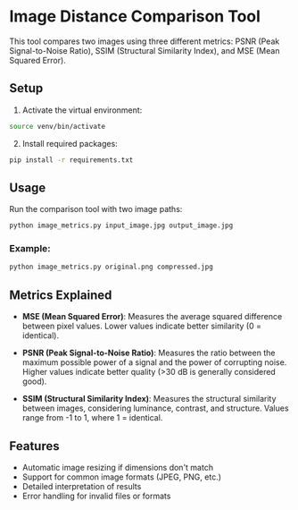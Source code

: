 # Image Distance Comparison Tool

This tool compares two images using three different metrics: PSNR (Peak Signal-to-Noise Ratio), SSIM (Structural Similarity Index), and MSE (Mean Squared Error).

## Setup

1. Activate the virtual environment:
```bash
source venv/bin/activate
```

2. Install required packages:
```bash
pip install -r requirements.txt
```

## Usage

Run the comparison tool with two image paths:

```bash
python image_metrics.py input_image.jpg output_image.jpg
```

### Example:
```bash
python image_metrics.py original.png compressed.jpg
```

## Metrics Explained

- **MSE (Mean Squared Error)**: Measures the average squared difference between pixel values. Lower values indicate better similarity (0 = identical).

- **PSNR (Peak Signal-to-Noise Ratio)**: Measures the ratio between the maximum possible power of a signal and the power of corrupting noise. Higher values indicate better quality (>30 dB is generally considered good).

- **SSIM (Structural Similarity Index)**: Measures the structural similarity between images, considering luminance, contrast, and structure. Values range from -1 to 1, where 1 = identical.

## Features

- Automatic image resizing if dimensions don't match
- Support for common image formats (JPEG, PNG, etc.)
- Detailed interpretation of results
- Error handling for invalid files or formats
